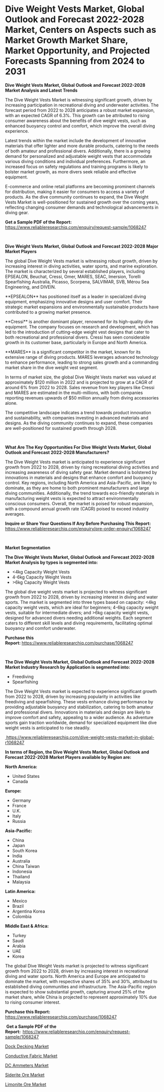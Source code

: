 <p><h1>Dive Weight Vests Market, Global Outlook and Forecast 2022-2028 Market, Centers on Aspects such as Market Growth Market Share, Market Opportunity, and Projected Forecasts Spanning from 2024 to 2031</h1></p><p><strong>Dive Weight Vests Market, Global Outlook and Forecast 2022-2028 Market Analysis and Latest Trends</strong></p>
<p><p>The Dive Weight Vests Market is witnessing significant growth, driven by increasing participation in recreational diving and underwater activities. The forecast period from 2022 to 2028 anticipates a robust market expansion, with an expected CAGR of 6.3%. This growth can be attributed to rising consumer awareness about the benefits of dive weight vests, such as enhanced buoyancy control and comfort, which improve the overall diving experience.</p><p>Latest trends within the market include the development of innovative materials that offer lighter and more durable products, catering to the needs of both amateur and professional divers. Additionally, there is a growing demand for personalized and adjustable weight vests that accommodate various diving conditions and individual preferences. Furthermore, an increased focus on safety regulations and training programs is likely to bolster market growth, as more divers seek reliable and effective equipment.</p><p>E-commerce and online retail platforms are becoming prominent channels for distribution, making it easier for consumers to access a variety of products. As the dive community continues to expand, the Dive Weight Vests Market is well-positioned for sustained growth over the coming years, reflecting changing consumer demands and technological advancements in diving gear.</p></p>
<p><strong>Get a Sample PDF of the Report:&nbsp;</strong> <a href="https://www.reliableresearchiq.com/enquiry/request-sample/1068247">https://www.reliableresearchiq.com/enquiry/request-sample/1068247</a></p>
<p>&nbsp;</p>
<p><strong>Dive Weight Vests Market, Global Outlook and Forecast 2022-2028 Major Market Players</strong></p>
<p><p>The global Dive Weight Vests market is witnessing robust growth, driven by increasing interest in diving activities, water sports, and marine exploration. The market is characterized by several established players, including EPSEALON, Beuchat, Cressi, Omer, MARES, SEAC, Imersion, Torelli Spearfishing Australia, Picasso, Scorpena, SALVIMAR, SVB, Mérou Sea Engineering, and DIVEIN.</p><p>**EPSEALON** has positioned itself as a leader in specialized diving equipment, emphasizing innovative designs and user comfort. Their strategic market expansions and environmentally sustainable products have contributed to a growing market presence. </p><p>**Cressi** is another dominant player, renowned for its high-quality dive equipment. The company focuses on research and development, which has led to the introduction of cutting-edge weight vest designs that cater to both recreational and professional divers. Cressi has seen considerable growth in its customer base, particularly in Europe and North America.</p><p>**MARES** is a significant competitor in the market, known for its extensive range of diving products. MARES leverages advanced technology to enhance performance, leading to strong sales growth and a commanding market share in the dive weight vest segment.</p><p>In terms of market size, the global Dive Weight Vests market was valued at approximately $120 million in 2022 and is projected to grow at a CAGR of around 6% from 2022 to 2028. Sales revenue from key players like Cressi and MARES are estimated in the multi-millions, with both companies reporting revenues upwards of $50 million annually from diving accessories alone.</p><p>The competitive landscape indicates a trend towards product innovation and sustainability, with companies investing in advanced materials and designs. As the diving community continues to expand, these companies are well-positioned for sustained growth through 2028.</p></p>
<p>&nbsp;</p>
<p><strong>What Are The Key Opportunities For Dive Weight Vests Market, Global Outlook and Forecast 2022-2028 Manufacturers?</strong></p>
<p><p>The Dive Weight Vests market is anticipated to experience significant growth from 2022 to 2028, driven by rising recreational diving activities and increasing awareness of diving safety gear. Market demand is bolstered by innovations in materials and designs that enhance comfort and buoyancy control. Key regions, including North America and Asia-Pacific, are likely to dominate, as they are home to both prominent manufacturers and large diving communities. Additionally, the trend towards eco-friendly materials in manufacturing weight vests is expected to attract environmentally conscious consumers. Overall, the market is poised for robust expansion, with a compound annual growth rate (CAGR) poised to exceed industry averages.</p></p>
<p><strong>Inquire or Share Your Questions If Any Before Purchasing This Report:</strong> <a href="https://www.reliableresearchiq.com/enquiry/pre-order-enquiry/1068247">https://www.reliableresearchiq.com/enquiry/pre-order-enquiry/1068247</a></p>
<p>&nbsp;</p>
<p><strong>Market Segmentation</strong></p>
<p><strong>The Dive Weight Vests Market, Global Outlook and Forecast 2022-2028 Market Analysis by types is segmented into:</strong></p>
<p><ul><li><4kg Capacity Weight Vests</li><li>4-6kg Capacity Weight Vests</li><li>>6kg Capacity Weight Vests</li></ul></p>
<p><p>The global dive weight vests market is projected to witness significant growth from 2022 to 2028, driven by increasing interest in diving and water sports. The market is segmented into three types based on capacity: <4kg capacity weight vests, which are ideal for beginners; 4-6kg capacity weight vests, suitable for intermediate divers; and >6kg capacity weight vests, designed for advanced divers needing additional weights. Each segment caters to different skill levels and diving requirements, facilitating optimal buoyancy and comfort underwater.</p></p>
<p><strong>Purchase this Report:&nbsp;</strong><a href="https://www.reliableresearchiq.com/purchase/1068247">https://www.reliableresearchiq.com/purchase/1068247</a></p>
<p>&nbsp;</p>
<p><strong>The Dive Weight Vests Market, Global Outlook and Forecast 2022-2028 Market Industry Research by Application is segmented into:</strong></p>
<p><ul><li>Freediving</li><li>Spearfishing</li></ul></p>
<p><p>The Dive Weight Vests market is expected to experience significant growth from 2022 to 2028, driven by increasing popularity in activities like freediving and spearfishing. These vests enhance diving performance by providing adjustable buoyancy and stabilization, catering to both amateur and professional divers. Innovations in materials and design are likely to improve comfort and safety, appealing to a wider audience. As adventure sports gain traction worldwide, demand for specialized equipment like dive weight vests is anticipated to rise steadily.</p></p>
<p><a href="https://www.reliableresearchiq.com/dive-weight-vests-market-in-global-r1068247">&nbsp;https://www.reliableresearchiq.com/dive-weight-vests-market-in-global-r1068247</a></p>
<p><strong>In terms of Region, the Dive Weight Vests Market, Global Outlook and Forecast 2022-2028 Market Players available by Region are:</strong></p>
<p>
    <p> <strong> North America: </strong>
        <ul>
            <li>United States</li>
            <li>Canada</li>
        </ul>
        </p> 
    <p> <strong> Europe: </strong>
        <ul>
            <li>Germany</li>
            <li>France</li>
            <li>U.K.</li>
            <li>Italy</li>
            <li>Russia</li>
        </ul>
        </p> 
    <p> <strong> Asia-Pacific: </strong>
        <ul>
            <li>China</li>
            <li>Japan</li>
            <li>South Korea</li>
            <li>India</li>
            <li>Australia</li>
            <li>China Taiwan</li>
            <li>Indonesia</li>
            <li>Thailand</li>
            <li>Malaysia</li>
        </ul>
        </p> 
    <p> <strong> Latin America: </strong>
        <ul>
            <li>Mexico</li>
            <li>Brazil</li>
            <li>Argentina Korea</li>
            <li>Colombia</li>
        </ul>
        </p> 
    <p> <strong> Middle East & Africa: </strong>
        <ul>
            <li>Turkey</li>
            <li>Saudi</li>
            <li>Arabia</li>
            <li>UAE</li>
            <li>Korea</li>
        </ul>
    </p>
    </p>
<p><p>The global Dive Weight Vests market is projected to witness significant growth from 2022 to 2028, driven by increasing interest in recreational diving and water sports. North America and Europe are anticipated to dominate the market, with respective shares of 35% and 30%, attributed to established diving communities and infrastructure. The Asia-Pacific region is expected to show substantial growth, capturing around 25% of the market share, while China is projected to represent approximately 10% due to rising consumer interest.</p></p>
<p><strong>Purchase this Report: </strong><a href="https://www.reliableresearchiq.com/purchase/1068247">https://www.reliableresearchiq.com/purchase/1068247</a></p>
<p>&nbsp;<strong>Get a Sample PDF of the Report:&nbsp;&nbsp;</strong><a href="https://www.reliableresearchiq.com/enquiry/request-sample/1068247">https://www.reliableresearchiq.com/enquiry/request-sample/1068247</a></p>
<p><strong></strong></p>
<p><p><a href="https://www.linkedin.com/pulse/dock-decking-market-size-share-trends-analysis-report-end-use-scwxc?trackingId=ptSoj%2BEGQnGF0U5eMIvDdw%3D%3D">Dock Decking Market</a></p><p><a href="https://www.linkedin.com/pulse/market-trends-global-conductive-fabric-forecast-analysis-2024-b1r9c?trackingId=KnCEK27ATJiDJQ4SfbihBA%3D%3D">Conductive Fabric Market</a></p><p><a href="https://medium.com/@estellaemmerich/the-market-for-dc-ammeters-market-is-examined-in-this-report-along-with-the-factors-that-are-71e8eec8b09e">DC Ammeters Market</a></p><p><a href="https://issuu.com/reportprime-2/docs/siderite-ore-market-size-2030.pptx_175911f84d4a48">Siderite Ore Market</a></p><p><a href="https://issuu.com/reportprime-2/docs/limonite-ore-market-size-2030.pptx_d09cf0fb7399e2">Limonite Ore Market</a></p></p>